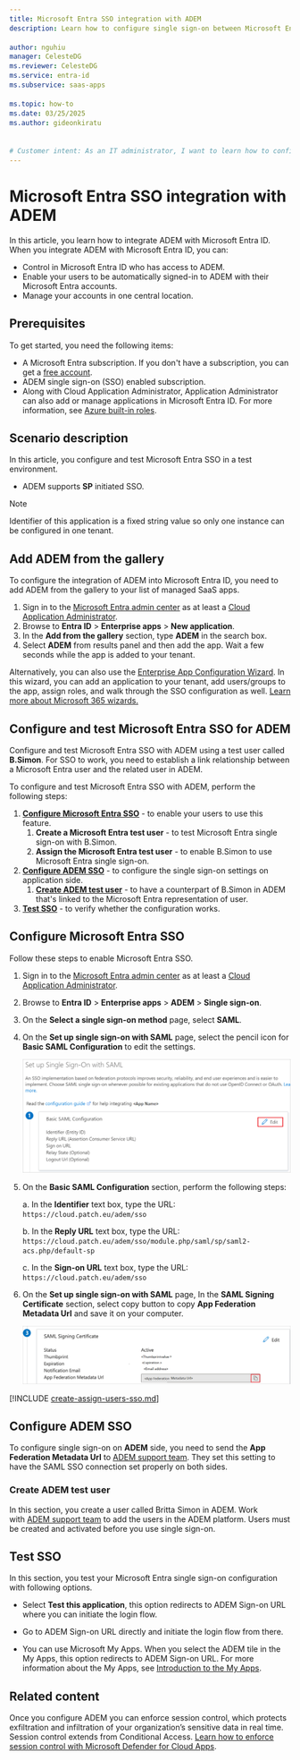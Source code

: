 ```yaml
---
title: Microsoft Entra SSO integration with ADEM
description: Learn how to configure single sign-on between Microsoft Entra ID and ADEM.

author: nguhiu
manager: CelesteDG
ms.reviewer: CelesteDG
ms.service: entra-id
ms.subservice: saas-apps

ms.topic: how-to
ms.date: 03/25/2025
ms.author: gideonkiratu


# Customer intent: As an IT administrator, I want to learn how to configure single sign-on between Microsoft Entra ID and ADEM so that I can control who has access to ADEM, enable automatic sign-in with Microsoft Entra accounts, and manage my accounts in one central location.
---
```


# Microsoft Entra SSO integration with ADEM

In this article,  you learn how to integrate ADEM with Microsoft Entra ID. When you integrate ADEM with Microsoft Entra ID, you can:

* Control in Microsoft Entra ID who has access to ADEM.
* Enable your users to be automatically signed-in to ADEM with their Microsoft Entra accounts.
* Manage your accounts in one central location.

## Prerequisites

To get started, you need the following items:

* A Microsoft Entra subscription. If you don't have a subscription, you can get a [free account](https://azure.microsoft.com/free/).
* ADEM single sign-on (SSO) enabled subscription.
* Along with Cloud Application Administrator, Application Administrator can also add or manage applications in Microsoft Entra ID.
For more information, see [Azure built-in roles](~/identity/role-based-access-control/permissions-reference.md).

## Scenario description

In this article,  you configure and test Microsoft Entra SSO in a test environment.

* ADEM supports **SP** initiated SSO.

> [!NOTE]
> Identifier of this application is a fixed string value so only one instance can be configured in one tenant.

## Add ADEM from the gallery

To configure the integration of ADEM into Microsoft Entra ID, you need to add ADEM from the gallery to your list of managed SaaS apps.

1. Sign in to the [Microsoft Entra admin center](https://entra.microsoft.com) as at least a [Cloud Application Administrator](~/identity/role-based-access-control/permissions-reference.md#cloud-application-administrator).
1. Browse to **Entra ID** > **Enterprise apps** > **New application**.
1. In the **Add from the gallery** section, type **ADEM** in the search box.
1. Select **ADEM** from results panel and then add the app. Wait a few seconds while the app is added to your tenant.

 Alternatively, you can also use the [Enterprise App Configuration Wizard](https://portal.office.com/AdminPortal/home?Q=Docs#/azureadappintegration). In this wizard, you can add an application to your tenant, add users/groups to the app, assign roles, and walk through the SSO configuration as well. [Learn more about Microsoft 365 wizards.](/microsoft-365/admin/misc/azure-ad-setup-guides)

<a name='configure-and-test-azure-ad-sso-for-adem'></a>

## Configure and test Microsoft Entra SSO for ADEM

Configure and test Microsoft Entra SSO with ADEM using a test user called **B.Simon**. For SSO to work, you need to establish a link relationship between a Microsoft Entra user and the related user in ADEM.

To configure and test Microsoft Entra SSO with ADEM, perform the following steps:

1. **[Configure Microsoft Entra SSO](#configure-azure-ad-sso)** - to enable your users to use this feature.
    1. **Create a Microsoft Entra test user** - to test Microsoft Entra single sign-on with B.Simon.
    1. **Assign the Microsoft Entra test user** - to enable B.Simon to use Microsoft Entra single sign-on.
1. **[Configure ADEM SSO](#configure-adem-sso)** - to configure the single sign-on settings on application side.
    1. **[Create ADEM test user](#create-adem-test-user)** - to have a counterpart of B.Simon in ADEM that's linked to the Microsoft Entra representation of user.
1. **[Test SSO](#test-sso)** - to verify whether the configuration works.

<a name='configure-azure-ad-sso'></a>

## Configure Microsoft Entra SSO

Follow these steps to enable Microsoft Entra SSO.

1. Sign in to the [Microsoft Entra admin center](https://entra.microsoft.com) as at least a [Cloud Application Administrator](~/identity/role-based-access-control/permissions-reference.md#cloud-application-administrator).
1. Browse to **Entra ID** > **Enterprise apps** > **ADEM** > **Single sign-on**.
1. On the **Select a single sign-on method** page, select **SAML**.
1. On the **Set up single sign-on with SAML** page, select the pencil icon for **Basic SAML Configuration** to edit the settings.

   ![Edit Basic SAML Configuration](common/edit-urls.png)

1. On the **Basic SAML Configuration** section, perform the following steps:

    a. In the **Identifier** text box, type the URL:
    `https://cloud.patch.eu/adem/sso`

    b. In the **Reply URL** text box, type the URL:
    `https://cloud.patch.eu/adem/sso/module.php/saml/sp/saml2-acs.php/default-sp`

    c. In the **Sign-on URL** text box, type the URL:
    `https://cloud.patch.eu/adem/sso`

1. On the **Set up single sign-on with SAML** page, In the **SAML Signing Certificate** section, select copy button to copy **App Federation Metadata Url** and save it on your computer.

	![The Certificate download link](common/copy-metadataurl.png)

<a name='create-an-azure-ad-test-user'></a>

[!INCLUDE [create-assign-users-sso.md](~/identity/saas-apps/includes/create-assign-users-sso.md)]

## Configure ADEM SSO

To configure single sign-on on **ADEM** side, you need to send the **App Federation Metadata Url** to [ADEM support team](mailto:info@deproefritplanner.nl). They set this setting to have the SAML SSO connection set properly on both sides.

### Create ADEM test user

In this section, you create a user called Britta Simon in ADEM. Work with [ADEM support team](mailto:info@deproefritplanner.nl) to add the users in the ADEM platform. Users must be created and activated before you use single sign-on.

## Test SSO 

In this section, you test your Microsoft Entra single sign-on configuration with following options. 

* Select **Test this application**, this option redirects to ADEM Sign-on URL where you can initiate the login flow. 

* Go to ADEM Sign-on URL directly and initiate the login flow from there.

* You can use Microsoft My Apps. When you select the ADEM tile in the My Apps, this option redirects to ADEM Sign-on URL. For more information about the My Apps, see [Introduction to the My Apps](https://support.microsoft.com/account-billing/sign-in-and-start-apps-from-the-my-apps-portal-2f3b1bae-0e5a-4a86-a33e-876fbd2a4510).

## Related content

Once you configure ADEM you can enforce session control, which protects exfiltration and infiltration of your organization’s sensitive data in real time. Session control extends from Conditional Access. [Learn how to enforce session control with Microsoft Defender for Cloud Apps](/cloud-app-security/proxy-deployment-any-app).
